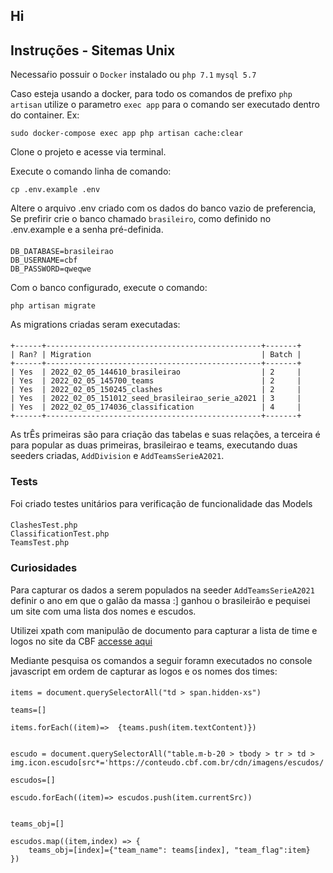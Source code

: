 ## Hi

## Instruções - Sitemas Unix

Necessaŕio possuir o `Docker` instalado ou `php 7.1` `mysql 5.7`

Caso esteja usando a docker, para todo os comandos  de prefixo `php artisan` utilize o parametro `exec app` para o comando ser executado dentro do container. Ex:

`sudo docker-compose exec app php artisan cache:clear`

Clone o projeto e acesse via terminal.

Execute o comando linha de comando:

`cp .env.example .env`

Altere o arquivo .env criado com os dados do banco vazio de preferencia,
Se prefirir crie o banco chamado `brasileiro`, como definido no .env.example e a senha pré-definida.

####    
    DB_DATABASE=brasileirao
    DB_USERNAME=cbf
    DB_PASSWORD=qweqwe


Com o banco configurado, execute o comando:

`php artisan migrate`

As migrations criadas seram executadas:
####
    +------+------------------------------------------------+-------+
    | Ran? | Migration                                      | Batch |
    +------+------------------------------------------------+-------+
    | Yes  | 2022_02_05_144610_brasileirao                  | 2     |
    | Yes  | 2022_02_05_145700_teams                        | 2     |
    | Yes  | 2022_02_05_150245_clashes                      | 2     |
    | Yes  | 2022_02_05_151012_seed_brasileirao_serie_a2021 | 3     |
    | Yes  | 2022_02_05_174036_classification               | 4     |
    +------+------------------------------------------------+-------+


As trÊs primeiras são para criação das tabelas e suas relações, a terceira é para popular as duas primeiras, brasileirao e teams, executando duas seeders criadas, `AddDivision` e `AddTeamsSerieA2021`.


### Tests

Foi criado testes unitários para verificação de funcionalidade das Models

####
    ClashesTest.php
    ClassificationTest.php
    TeamsTest.php

### Curiosidades

Para capturar os dados a serem populados na seeder `AddTeamsSerieA2021` definir o ano em que o galão da massa :] ganhou o brasileirão e pequisei um site com uma lista dos nomes e escudos.

Utilizei xpath com manipulão de documento para capturar a lista de time e logos no site da CBF [accesse aqui](https://www.cbf.com.br/futebol-brasileiro/competicoes/campeonato-brasileiro-serie-a/2021)

Mediante pesquisa os comandos a seguir foramn executados no console javascript em ordem de capturar as logos e os nomes dos times:

####
    items = document.querySelectorAll("td > span.hidden-xs")

    teams=[]

    items.forEach((item)=>  {teams.push(item.textContent)})

    
    escudo = document.querySelectorAll("table.m-b-20 > tbody > tr > td > img.icon.escudo[src*='https://conteudo.cbf.com.br/cdn/imagens/escudos/']")

    escudos=[]

    escudo.forEach((item)=> escudos.push(item.currentSrc))


    teams_obj=[]
    
    escudos.map((item,index) => {
        teams_obj=[index]={"team_name": teams[index], "team_flag":item}
    })
